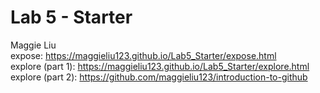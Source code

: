# Lab 5 - Starter
Maggie Liu  
expose: https://maggieliu123.github.io/Lab5_Starter/expose.html  
explore (part 1): https://maggieliu123.github.io/Lab5_Starter/explore.html   
explore (part 2): https://github.com/maggieliu123/introduction-to-github
